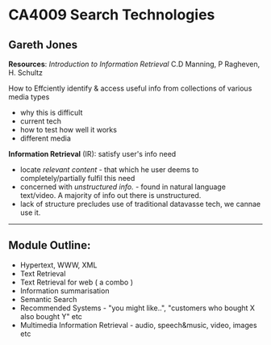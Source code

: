 # CA4009 Search Technologies

## Gareth Jones

**Resources**: _Introduction to Information Retrieval_ C.D Manning, P Ragheven, H. Schultz

How to Effciently identify & access useful info from collections of various media types

- why this is difficult
- current tech
- how to test how well it works
- different media

**Information Retrieval** (IR): satisfy user's info need
- locate _relevant content_ - that which he user deems to completely/partially fulfil this need
- concerned with _unstructured info._ - found in natural language text/video. A majority of info out there is unstructured.
- lack of structure precludes use of traditional datavasse tech, we cannae use it. 

---

## Module Outline:

- Hypertext, WWW, XML
- Text Retrieval
- Text Retrieval for web ( a combo )
- Information summarisation
- Semantic Search
- Recommended Systems - "you might like..", "customers who bought X also bought Y" etc
- Multimedia Information Retrieval - audio, speech&music, video, images etc